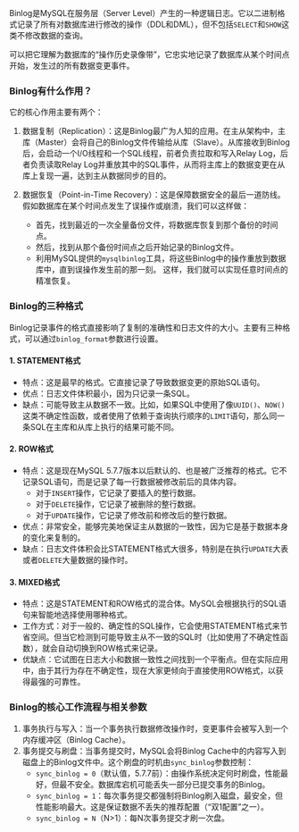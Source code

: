 
Binlog是MySQL在服务层（Server Level）产生的一种逻辑日志。它以二进制格式记录了所有对数据库进行修改的操作（DDL和DML），但不包括`SELECT`和`SHOW`这类不修改数据的查询。

可以把它理解为数据库的“操作历史录像带”，它忠实地记录了数据库从某个时间点开始，发生过的所有数据变更事件。

### Binlog有什么作用？

它的核心作用主要有两个：

1.  数据复制（Replication）：这是Binlog最广为人知的应用。在主从架构中，主库（Master）会将自己的Binlog文件传输给从库（Slave）。从库接收到Binlog后，会启动一个I/O线程和一个SQL线程，前者负责拉取和写入Relay Log，后者负责读取Relay Log并重放其中的SQL事件，从而将主库上的数据变更在从库上复现一遍，达到主从数据同步的目的。

2.  数据恢复（Point-in-Time Recovery）：这是保障数据安全的最后一道防线。假如数据库在某个时间点发生了误操作或崩溃，我们可以这样做：
    *   首先，找到最近的一次全量备份文件，将数据库恢复到那个备份的时间点。
    *   然后，找到从那个备份时间点之后开始记录的Binlog文件。
    *   利用MySQL提供的`mysqlbinlog`工具，将这些Binlog中的操作重放到数据库中，直到误操作发生前的那一刻。
    这样，我们就可以实现任意时间点的精准恢复。

### Binlog的三种格式

Binlog记录事件的格式直接影响了复制的准确性和日志文件的大小。主要有三种格式，可以通过`binlog_format`参数进行设置。

#### 1. STATEMENT格式
*   特点：这是最早的格式。它直接记录了导致数据变更的原始SQL语句。
*   优点：日志文件体积最小，因为只记录一条SQL。
*   缺点：可能导致主从数据不一致。比如，如果SQL中使用了像`UUID()`、`NOW()`这类不确定性函数，或者使用了依赖于查询执行顺序的`LIMIT`语句，那么同一条SQL在主库和从库上执行的结果可能不同。

#### 2. ROW格式
*   特点：这是现在MySQL 5.7.7版本以后默认的、也是被广泛推荐的格式。它不记录SQL语句，而是记录了每一行数据被修改前后的具体内容。
    *   对于`INSERT`操作，它记录了要插入的整行数据。
    *   对于`DELETE`操作，它记录了被删除的整行数据。
    *   对于`UPDATE`操作，它记录了修改前和修改后的整行数据。
*   优点：非常安全，能够完美地保证主从数据的一致性，因为它是基于数据本身的变化来复制的。
*   缺点：日志文件体积会比STATEMENT格式大很多，特别是在执行`UPDATE`大表或者`DELETE`大量数据的操作时。

#### 3. MIXED格式
*   特点：这是STATEMENT和ROW格式的混合体。MySQL会根据执行的SQL语句来智能地选择使用哪种格式。
*   工作方式：对于一般的、确定性的SQL操作，它会使用STATEMENT格式来节省空间。但当它检测到可能导致主从不一致的SQL时（比如使用了不确定性函数），就会自动切换到ROW格式来记录。
*   优缺点：它试图在日志大小和数据一致性之间找到一个平衡点。但在实际应用中，由于其行为存在不确定性，现在大家更倾向于直接使用ROW格式，以获得最强的可靠性。

### Binlog的核心工作流程与相关参数

1.  事务执行与写入：当一个事务执行数据修改操作时，变更事件会被写入到一个内存缓冲区（Binlog Cache）。
2.  事务提交与刷盘：当事务提交时，MySQL会将Binlog Cache中的内容写入到磁盘上的Binlog文件中。这个刷盘的时机由`sync_binlog`参数控制：
    *   `sync_binlog = 0`（默认值，5.7.7前）：由操作系统决定何时刷盘，性能最好，但最不安全。数据库宕机可能丢失一部分已提交事务的Binlog。
    *   `sync_binlog = 1`：每次事务提交都强制将Binlog刷入磁盘，最安全，但性能影响最大。这是保证数据不丢失的推荐配置（“双1配置”之一）。
    *   `sync_binlog = N`（N>1）：每N次事务提交才刷一次盘。
